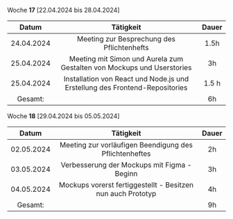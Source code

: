 Woche **17** [22.04.2024 bis 28.04.2024]

| **Datum**      | **Tätigkeit** | **Dauer** |
| :------------: | :-----------: | :-------: |
| 24.04.2024     | Meeting zur Besprechung des Pflichtenhefts | 1.5h |
| 25.04.2024     | Meeting mit Simon und Aurela zum Gestalten von Mockups und Userstories | 3h |
| 25.04.2024     | Installation von React und Node.js und Erstellung des Frontend-Repositories | 1.5 h |
| Gesamt:        | | 6h |

Woche **18** [29.04.2024 bis 05.05.2024]


| **Datum**      | **Tätigkeit** | **Dauer** |
| :------------: | :-----------: | :-------: |
| 02.05.2024 | Meeting zur vorläufigen Beendigung des Pflichtenheftes | 2h |
| 03.05.2024 | Verbesserung der Mockups mit Figma - Beginn | 3h |
| 04.05.2024 | Mockups vorerst fertiggestellt - Besitzen nun auch Prototyp | 4h |
| Gesamt: | | 9h |
